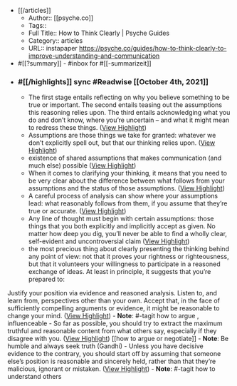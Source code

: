 - [[/articles]]
    - Author:: [[psyche.co]]
    - Tags::
    - Full Title:: How to Think Clearly | Psyche Guides
    - Category:: articles
    - URL:: instapaper https://psyche.co/guides/how-to-think-clearly-to-improve-understanding-and-communication
- #[[?summary]] - #inbox for #[[-summarizeit]]
- ### #[[/highlights]] sync #Readwise [[October 4th, 2021]]
    - The first stage entails reflecting on why you believe something to be true or important. The second entails teasing out the assumptions this reasoning relies upon. The third entails acknowledging what you do and don’t know, where you’re uncertain­ – and what it might mean to redress these things. ([View Highlight](https://instapaper.com/read/1444396466/17628830))
    - Assumptions are those things we take for granted: whatever we don’t explicitly spell out, but that our thinking relies upon. ([View Highlight](https://instapaper.com/read/1444396466/17628912))
    - existence of shared assumptions that makes communication (and much else) possible ([View Highlight](https://instapaper.com/read/1444396466/17628929))
    - When it comes to clarifying your thinking, it means that you need to be very clear about the difference between what follows from your assumptions and the status of those assumptions. ([View Highlight](https://instapaper.com/read/1444396466/17628961))
    - A careful process of analysis can show where your assumptions lead: what reasonably follows from them, if you assume that they’re true or accurate. ([View Highlight](https://instapaper.com/read/1444396466/17629024))
    - Any line of thought must begin with certain assumptions: those things that you both explicitly and implicitly accept as given. No matter how deep you dig, you’ll never be able to find a wholly clear, self-evident and uncontroversial claim ([View Highlight](https://instapaper.com/read/1444396466/17629028))
    - the most precious thing about clearly presenting the thinking behind any point of view: not that it proves your rightness or righteousness, but that it volunteers your willingness to participate in a reasoned exchange of ideas. At least in principle, it suggests that you’re prepared to:

Justify your position via evidence and reasoned analysis.
Listen to, and learn from, perspectives other than your own.
Accept that, in the face of sufficiently compelling arguments or evidence, it might be reasonable to change your mind. ([View Highlight](https://instapaper.com/read/1444396466/17629097))
        - **Note**: #-tagit how to argue , influenceable
    - So far as possible, you should try to extract the maximum truthful and reasonable content from what others say, especially if they disagree with you. ([View Highlight](https://instapaper.com/read/1444396466/17629109)) [[how to argue or negotiate]]
        - **Note**: Be humble and always seek truth (Gandhi)
    - Unless you have decisive evidence to the contrary, you should start off by assuming that someone else’s position is reasonable and sincerely held, rather than that they’re malicious, ignorant or mistaken. ([View Highlight](https://instapaper.com/read/1444396466/17629131))
        - **Note**: #-tagit how to understand others
